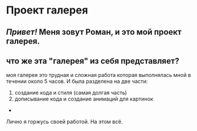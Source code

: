 # Проект галерея
***Привет!*** Меня зовут Роман, и это мой проект галерея.
-
что же эта "галерея" из себя представляет?
-
моя галерея это трудная и сложная работа которая выполнялась мной в течении около 5 часов.
И была разделена на две части:
1. создание кода и стиля (самая долгая часть)
2. дописывание кода и создание анимаций для картинок
-
Лично я горжусь своей работой. На этом всё.
